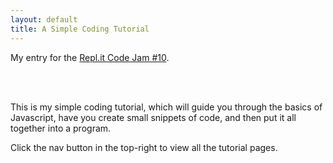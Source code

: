 ```yaml
---
layout: default
title: A Simple Coding Tutorial
---
```


My entry for the [Repl.it Code Jam #10](https://repl.it/talk/announcements/Code-Jam-10/78974).

<br/><br/>

This is my simple coding tutorial, which will guide you through the basics of Javascript, have you create small snippets of code, and then put it all together into a program.

<div id="editor" class="editor"></div>

Click the nav button in the top-right to view all the tutorial pages.
